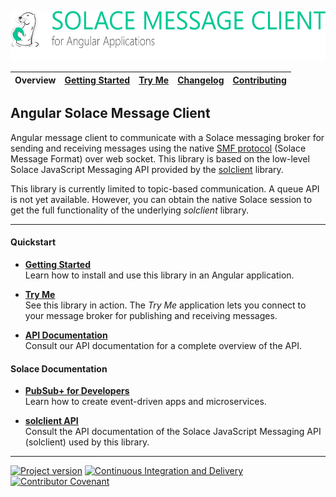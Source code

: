 <a href="/README.md"><img src="/docs/site/logo.svg" height="80"></a>

| Overview | [Getting Started][menu-getting-started] | [Try Me][menu-try-me] | [Changelog][menu-changelog] | [Contributing][menu-contributing] |  
| --- | --- | --- | --- | --- |

## Angular Solace Message Client

Angular message client to communicate with a Solace messaging broker for sending and receiving messages using the native [SMF protocol](https://docs.solace.com/PubSub-ConceptMaps/Component-Maps.htm#SMF) (Solace Message Format) over web socket. This library is based on the low-level Solace JavaScript Messaging API provided by the [solclient][link-solclient] library.

This library is currently limited to topic-based communication. A queue API is not yet available. However, you can obtain the native Solace session to get the full functionality of the underlying *solclient* library.

***

#### Quickstart

- [**Getting Started**][menu-getting-started]\
  Learn how to install and use this library in an Angular application.

- [**Try Me**][menu-try-me]\
  See this library in action. The *Try Me* application lets you connect to your message broker for publishing and receiving messages.

- [**API Documentation**](https://solacecommunity.github.io/angular-solace-message-client/api)\
  Consult our API documentation for a complete overview of the API.

#### Solace Documentation

- [**PubSub+ for Developers**](https://www.solace.dev)\
  Learn how to create event-driven apps and microservices.

- [**solclient API**][link-solclient]\
  Consult the API documentation of the Solace JavaScript Messaging API (solclient) used by this library.

***


[![Project version](https://img.shields.io/npm/v/@solace-community/angular-solace-message-client.svg)][link-download]
[![Continuous Integration and Delivery][link-github-actions-workflow:status]][link-github-actions-workflow]
[![Contributor Covenant](https://img.shields.io/badge/Contributor%20Covenant-v2.0%20adopted-ff69b4.svg)](CODE_OF_CONDUCT.md)


[link-download]: https://www.npmjs.com/package/@solace-community/angular-solace-message-client
[link-github-actions-workflow]: https://github.com/solacecommunity/angular-solace-message-client/actions
[link-github-actions-workflow:status]: https://github.com/solacecommunity/angular-solace-message-client/workflows/Continuous%20Integration%20and%20Delivery/badge.svg?branch=master&event=push
[link-solclient]: https://docs.solace.com/API-Developer-Online-Ref-Documentation/js/index.html

[menu-overview]: /README.md
[menu-getting-started]: /docs/site/getting-started.md
[menu-try-me]: https://solacecommunity.github.io/angular-solace-message-client/tryme
[menu-contributing]: /CONTRIBUTING.md
[menu-changelog]: /docs/site/changelog/changelog.md
